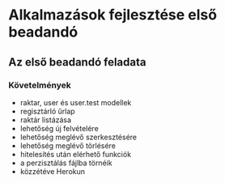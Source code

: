 # Alkalmazások fejlesztése első beadandó

## Az első beadandó feladata

### Követelmények
- raktar, user és user.test modellek
- regisztárló űrlap
- raktár listázása
- lehetőség új felvételére
- lehetőség meglévő szerkesztésére
- lehetőség meglévő törlésére
- hitelesítés után elérhető funkciók
- a perzisztálás fájlba törnéik
- közzétéve Herokun

